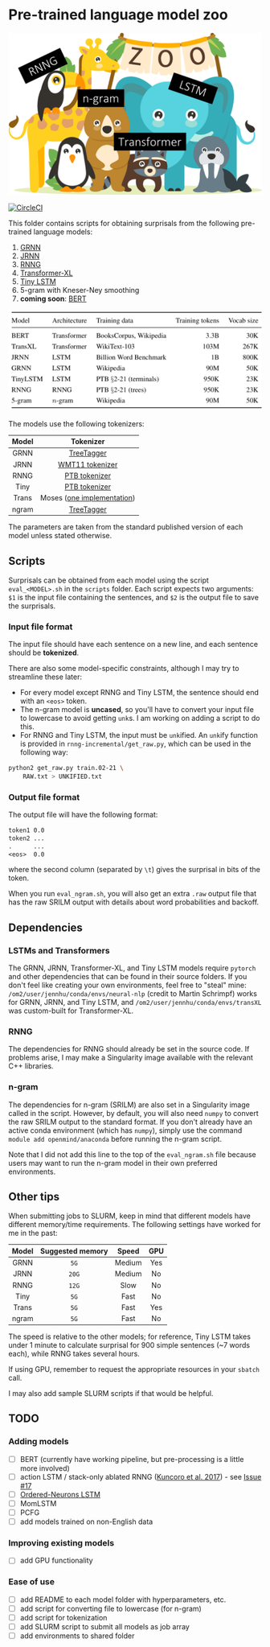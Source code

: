 # Pre-trained language model zoo

![zoo](zoo.png)

[![CircleCI](https://circleci.com/gh/cpllab/language-models/tree/docker.svg?style=svg)](https://circleci.com/gh/cpllab/language-models/tree/docker)

This folder contains scripts for obtaining surprisals from the following pre-trained language models:

1. [GRNN](https://github.com/facebookresearch/colorlessgreenRNNs)
2. [JRNN](https://github.com/tensorflow/models/tree/master/research/lm_1b)
3. [RNNG](https://github.com/clab/rnng)
4. [Transformer-XL](https://github.com/kimiyoung/transformer-xl)
5. [Tiny LSTM](https://github.com/pytorch/examples/tree/master/word_language_model)
6. 5-gram with Kneser-Ney smoothing
7. **coming soon**: [BERT](https://github.com/google-research/bert)

![models](models.png)

The models use the following tokenizers:

| Model | Tokenizer |
| :---: | :--------------: |
| GRNN  | [TreeTagger](https://www.cis.uni-muenchen.de/~schmid/tools/TreeTagger/) |
| JRNN  | [WMT11 tokenizer](http://statmt.org/wmt11/translation-task.html) |
| RNNG  | [PTB tokenizer](https://www.nltk.org/_modules/nltk/tokenize/treebank.html) |
| Tiny  | [PTB tokenizer](https://www.nltk.org/_modules/nltk/tokenize/treebank.html) |
| Trans | Moses ([one implementation](https://github.com/OpenNMT/OpenNMT-py/blob/master/tools/tokenizer.perl)) |
| ngram | [TreeTagger](https://www.cis.uni-muenchen.de/~schmid/tools/TreeTagger/) |

The parameters are taken from the standard published version of each model unless stated otherwise.

## Scripts

Surprisals can be obtained from each model using the script `eval_<MODEL>.sh` in the `scripts` folder.
Each script expects two arguments: `$1` is the input file containing the sentences, and
`$2` is the output file to save the surprisals.

### Input file format

The input file should have each sentence on a new line, and each sentence should be **tokenized**.

There are also some model-specific constraints, although I may try to streamline these later:
* For every model except RNNG and Tiny LSTM, the sentence should end with an `<eos>` token.
* The n-gram model is **uncased**, so you'll have to convert your input file to lowercase
  to avoid getting `unk`s. I am working on adding a script to do this.
* For RNNG and Tiny LSTM, the input must be `unk`ified. An `unk`ify function is provided in
  `rnng-incremental/get_raw.py`, which can be used in the following way:
```bash
python2 get_raw.py train.02-21 \
    RAW.txt > UNKIFIED.txt
```

### Output file format

The output file will have the following format:
```
token1 0.0
token2 ...
.      ...
<eos>  0.0
```
where the second column (separated by `\t`) gives the surprisal in bits of the token.

When you run `eval_ngram.sh`, you will also get an extra `.raw` output file that has the raw SRILM output with
details about word probabilities and backoff.

## Dependencies

### LSTMs and Transformers
The GRNN, JRNN, Transformer-XL, and Tiny LSTM models require `pytorch` and other dependencies that can be found
in their source folders. If you don't feel like creating your own environments, feel free to "steal" mine:
`/om2/user/jennhu/conda/envs/neural-nlp` (credit to Martin Schrimpf) works for GRNN, JRNN, and Tiny LSTM, and
`/om2/user/jennhu/conda/envs/transXL` was custom-built for Transformer-XL.

### RNNG
The dependencies for RNNG should already be set in the source code. If problems arise, I may make
a Singularity image available with the relevant C++ libraries.

### n-gram
The dependencies for n-gram (SRILM) are also set in a Singularity image called in the script.
However, by default, you will also need `numpy` to convert the raw SRILM output to the standard
format. If you don't already have an active conda environment (which has `numpy`), simply use the command
`module add openmind/anaconda` before running the n-gram script.

Note that I did not add this line to the top of the `eval_ngram.sh` file because users may want
to run the n-gram model in their own preferred environments.

## Other tips

When submitting jobs to SLURM, keep in mind that different models have different memory/time
requirements. The following settings have worked for me in the past:

| Model | Suggested memory | Speed  | GPU |
| :---: | :--------------: | :----: | :-: |
| GRNN  | `5G`             | Medium | Yes |
| JRNN  | `20G`            | Medium | No  |
| RNNG  | `12G`            | Slow   | No  |
| Tiny  | `5G`             | Fast   | No  |
| Trans | `5G`             | Fast   | Yes |
| ngram | `5G`             | Fast   | No  |

The speed is relative to the other models; for reference, Tiny LSTM takes under 1 minute to calculate
surprisal for 900 simple sentences (~7 words each), while RNNG takes several hours.

If using GPU, remember to request the appropriate resources in your `sbatch` call.

I may also add sample SLURM scripts if that would be helpful.

## TODO

### Adding models

- [ ] BERT (currently have working pipeline, but pre-processing is a little more involved)
- [ ] action LSTM / stack-only ablated RNNG ([Kuncoro et al. 2017](https://aclweb.org/anthology/E17-1117)) - see [Issue #17](https://github.com/clab/rnng/issues/17)
- [ ] [Ordered-Neurons LSTM](https://arxiv.org/pdf/1810.09536.pdf)
- [ ] MomLSTM
- [ ] PCFG
- [ ] add models trained on non-English data

### Improving existing models

- [ ] add GPU functionality

### Ease of use

- [ ] add README to each model folder with hyperparameters, etc.
- [ ] add script for converting file to lowercase (for n-gram)
- [ ] add script for tokenization
- [ ] add SLURM script to submit all models as job array
- [ ] add environments to shared folder
